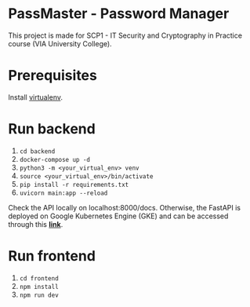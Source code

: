 # PassMaster - Password Manager
This project is made for SCP1 - IT Security and Cryptography in Practice course (VIA University College).

# Prerequisites 
Install [virtualenv](https://virtualenv.pypa.io/en/latest/installation.html).

# Run backend
1. `cd backend`
2. `docker-compose up -d`
3. `python3 -m <your_virtual_env> venv`
4. `source <your_virtual_env>/bin/activate`
5. `pip install -r requirements.txt`
6. `uvicorn main:app --reload`

Check the API locally on localhost:8000/docs.
Otherwise, the FastAPI is deployed on Google Kubernetes Engine (GKE) and can be accessed through this **[link](http://34.88.11.138:8000/docs)**.

# Run frontend
1. `cd frontend`
2. `npm install`
3. `npm run dev`